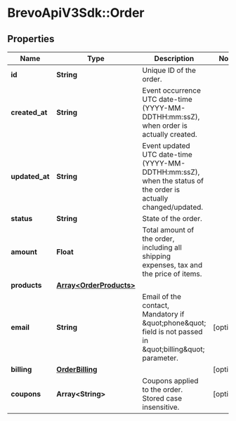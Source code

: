 # BrevoApiV3Sdk::Order

## Properties
Name | Type | Description | Notes
------------ | ------------- | ------------- | -------------
**id** | **String** | Unique ID of the order. | 
**created_at** | **String** | Event occurrence UTC date-time (YYYY-MM-DDTHH:mm:ssZ), when order is actually created. | 
**updated_at** | **String** | Event updated UTC date-time (YYYY-MM-DDTHH:mm:ssZ), when the status of the order is actually changed/updated. | 
**status** | **String** | State of the order. | 
**amount** | **Float** | Total amount of the order, including all shipping expenses, tax and the price of items. | 
**products** | [**Array&lt;OrderProducts&gt;**](OrderProducts.md) |  | 
**email** | **String** | Email of the contact, Mandatory if \&quot;phone\&quot; field is not passed in \&quot;billing\&quot; parameter. | [optional] 
**billing** | [**OrderBilling**](OrderBilling.md) |  | [optional] 
**coupons** | **Array&lt;String&gt;** | Coupons applied to the order. Stored case insensitive. | [optional] 


